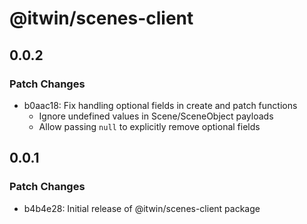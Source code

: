 # @itwin/scenes-client

## 0.0.2

### Patch Changes

- b0aac18: Fix handling optional fields in create and patch functions
  - Ignore undefined values in Scene/SceneObject payloads
  - Allow passing `null` to explicitly remove optional fields

## 0.0.1

### Patch Changes

- b4b4e28: Initial release of @itwin/scenes-client package

